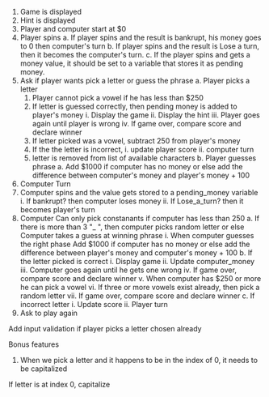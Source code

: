 1. Game is displayed
2. Hint is displayed
3. Player and computer start at $0
4. Player spins
   a. If player spins and the result is bankrupt, his money goes to 0
   	  then computer's turn
   b. If player spins and the result is Lose a turn, then it becomes
      the computer's turn.
   c. If the player spins and gets a money value, it should be set to a
      variable that stores it as pending money.
5. Ask if player wants pick a letter or guess the phrase
   a. Player picks a letter
      1. Player cannot pick a vowel if he has less than $250
      2. If letter is guessed correctly, then pending money is added to
         player's money
   	      i. Display the game
   	      ii. Display the hint
   	      iii. Player goes again until player is wrong
   	      iv. If game over, compare score and declare winner
   	  3. If letter picked was a vowel, subtract 250 from player's money
   	  4. If the the letter is incorrect,
      	 i. update player score
      	 ii. computer turn
      5. letter is removed from list of available characters
    b. Player guesses phrase
       a. Add $1000 if computer has no money
          or else add the difference between computer's money
          and player's money + 100
6. Computer Turn
7. Computer spins and the value gets stored to a pending_money variable
	i.  If bankrupt? then computer loses money
	ii. If Lose_a_turn? then it becomes player's turn
8. Computer Can only pick constanants if computer has less than 250
   a. If there is more than 3 "_ ", then computer picks random letter or else
   	  Computer takes a guess at winning phrase
   	  i. When computer guesses the right phase
   	  	  Add $1000 if computer has no money
          or else add the difference between player's money
          and computer's money + 100
   b. If the letter picked is correct
   	  i. Display game
   	  ii. Update computer_money
   	  iii. Computer goes again until he gets one wrong
   	  iv. If game over, compare score and declare winner
   	  v. When computer has $250 or more he can pick a vowel
   	  vi.  If three or more vowels exist already, then pick a random letter
   	  vii. If game over, compare score and declare winner
   c. If incorrect letter
   	  i. Update score
   	  ii. Player turn
9. Ask to play again


Add input validation if player picks a letter chosen already

Bonus features

1. When we pick a letter and it happens to be in the index of 0, it needs to be capitalized

  If letter is at index 0, capitalize

